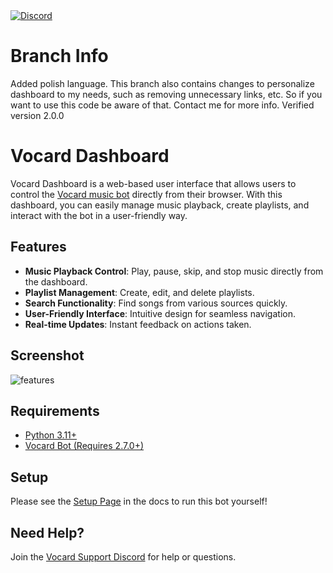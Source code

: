 <a href="https://discord.gg/wRCgB7vBQv">
    <img src="https://img.shields.io/discord/811542332678996008?color=7289DA&label=Support&logo=discord&style=for-the-badge" alt="Discord">
</a>

# Branch Info
Added polish language. This branch also contains changes to personalize dashboard to my needs, such as removing unnecessary links, etc. So if you want to use this code be aware of that. Contact me for more info. Verified version 2.0.0

# Vocard Dashboard
Vocard Dashboard is a web-based user interface that allows users to control the [Vocard music bot](https://github.com/ChocoMeow/Vocard) directly from their browser. With this dashboard, you can easily manage music playback, create playlists, and interact with the bot in a user-friendly way.

## Features
- **Music Playback Control**: Play, pause, skip, and stop music directly from the dashboard.
- **Playlist Management**: Create, edit, and delete playlists.
- **Search Functionality**: Find songs from various sources quickly.
- **User-Friendly Interface**: Intuitive design for seamless navigation.
- **Real-time Updates**: Instant feedback on actions taken.

## Screenshot
![features](https://github.com/user-attachments/assets/9e329cd7-a9af-43ff-9096-7e4eae9d28a5)

## Requirements
* [Python 3.11+](https://www.python.org/downloads/)
* [Vocard Bot (Requires 2.7.0+)](https://github.com/ChocoMeow/Vocard)

## Setup
Please see the [Setup Page](https://docs.vocard.xyz/latest/dashboard/setup) in the docs to run this bot yourself!

## Need Help?
Join the [Vocard Support Discord](https://discord.gg/wRCgB7vBQv) for help or questions.
